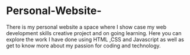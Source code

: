 # Personal-Website-
There is my personal website a space where I show case my web development skills creative project and on going learning. Here you can explore the work I have done using HTML ,CSS and Javascript as well as get to know more about my passion for coding and technology. 
